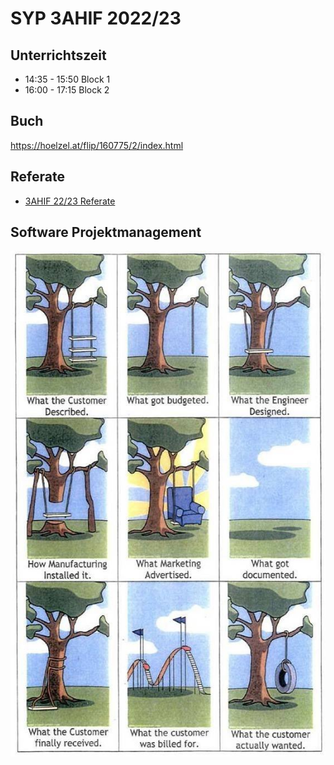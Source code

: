 # SYP 3AHIF 2022/23

## Unterrichtszeit

- 14:35 - 15:50 Block 1
- 16:00 - 17:15 Block 2

## Buch

https://hoelzel.at/flip/160775/2/index.html

## Referate

- [3AHIF 22/23 Referate](./99-student-talks/Readme.md)

## Software Projektmanagement

<img src="software-projekte.jpg">
